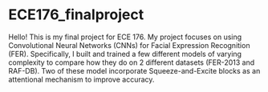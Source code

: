 # ECE176_finalproject

Hello! This is my final project for ECE 176. My project focuses on using Convolutional Neural Networks (CNNs) for Facial Expression Recognition (FER). Specifically, I built and trained a few different models of varying complexity to compare how they do on 2 different datasets (FER-2013 and RAF-DB). Two of these model incorporate Squeeze-and-Excite blocks as an attentional mechanism to improve accuracy.
